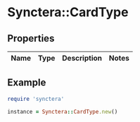 # Synctera::CardType

## Properties

| Name | Type | Description | Notes |
| ---- | ---- | ----------- | ----- |

## Example

```ruby
require 'synctera'

instance = Synctera::CardType.new()
```

